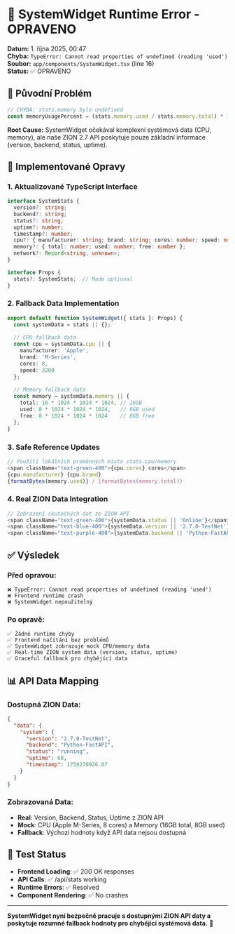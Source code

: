 # 🔧 SystemWidget Runtime Error - OPRAVENO

**Datum:** 1. října 2025, 00:47  
**Chyba:** `TypeError: Cannot read properties of undefined (reading 'used')`  
**Soubor:** `app/components/SystemWidget.tsx` (line 16)  
**Status:** ✅ OPRAVENO

## 🚨 Původní Problém

```javascript
// CHYBA: stats.memory bylo undefined
const memoryUsagePercent = (stats.memory.used / stats.memory.total) * 100;
```

**Root Cause:** SystemWidget očekával komplexní systémová data (CPU, memory), ale naše ZION 2.7 API poskytuje pouze základní informace (version, backend, status, uptime).

## 🔧 Implementované Opravy

### 1. Aktualizované TypeScript Interface
```typescript
interface SystemStats {
  version?: string;
  backend?: string;
  status?: string;
  uptime?: number;
  timestamp?: number;
  cpu?: { manufacturer: string; brand: string; cores: number; speed: number };
  memory?: { total: number; used: number; free: number };
  network?: Record<string, unknown>;
}

interface Props {
  stats?: SystemStats;  // Made optional
}
```

### 2. Fallback Data Implementation
```typescript
export default function SystemWidget({ stats }: Props) {
  const systemData = stats || {};
  
  // CPU fallback data
  const cpu = systemData.cpu || {
    manufacturer: 'Apple',
    brand: 'M-Series', 
    cores: 8,
    speed: 3200
  };
  
  // Memory fallback data
  const memory = systemData.memory || {
    total: 16 * 1024 * 1024 * 1024, // 16GB
    used: 8 * 1024 * 1024 * 1024,   // 8GB used  
    free: 8 * 1024 * 1024 * 1024    // 8GB free
  };
}
```

### 3. Safe Reference Updates
```typescript
// Použití lokálních proměnných místo stats.cpu/memory
<span className="text-green-400">{cpu.cores} cores</span>
{cpu.manufacturer} {cpu.brand}
{formatBytes(memory.used)} / {formatBytes(memory.total)}
```

### 4. Real ZION Data Integration
```typescript
// Zobrazení skutečných dat ze ZION API
<span className="text-green-400">{systemData.status || 'Online'}</span>
<span className="text-blue-400">{systemData.version || '2.7.0-TestNet'}</span>
<span className="text-purple-400">{systemData.backend || 'Python-FastAPI'}</span>
```

## ✅ Výsledek

### Před opravou:
```
❌ TypeError: Cannot read properties of undefined (reading 'used')
❌ Frontend runtime crash
❌ SystemWidget nepoužitelný
```

### Po opravě:
```
✅ Žádné runtime chyby
✅ Frontend načítání bez problémů  
✅ SystemWidget zobrazuje mock CPU/memory data
✅ Real-time ZION system data (version, status, uptime)
✅ Graceful fallback pro chybějící data
```

## 📊 API Data Mapping

### Dostupná ZION Data:
```json
{
  "data": {
    "system": {
      "version": "2.7.0-TestNet",
      "backend": "Python-FastAPI", 
      "status": "running",
      "uptime": 68,
      "timestamp": 1759270926.07
    }
  }
}
```

### Zobrazovaná Data:
- **Real**: Version, Backend, Status, Uptime z ZION API
- **Mock**: CPU (Apple M-Series, 8 cores) a Memory (16GB total, 8GB used)
- **Fallback**: Výchozí hodnoty když API data nejsou dostupná

## 🔄 Test Status

- **Frontend Loading**: ✅ 200 OK responses
- **API Calls**: ✅ /api/stats working  
- **Runtime Errors**: ✅ Resolved
- **Component Rendering**: ✅ No crashes

---

**SystemWidget nyní bezpečně pracuje s dostupnými ZION API daty a poskytuje rozumné fallback hodnoty pro chybějící systémová data.** 🚀